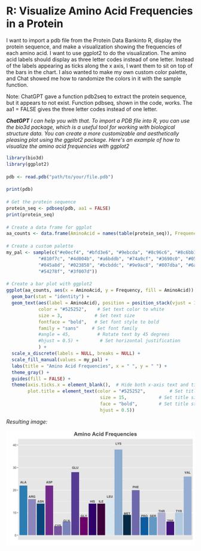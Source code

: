 # R: Visualize Amino Acid Frequencies in a Protein

I want to import a pdb file from the Protein Data Bankinto R, display the protein sequence, 
and make a visualization showing the frequencies of each amino acid. I want to use ggplot2 
to do the visualization. The amino acid labels should display as three letter codes instead
of one letter. Instead of the labels appearing as ticks along the x axis, I want them to 
sit on top of the bars in the chart. I also wanted to make my own custom color palette, and Chat 
showed me how to randomize the colors in it with the sample function.

Note: ChatGPT gave a function pdb2seq to extract the protein sequence, but it appears to
not exist. Function pdbseq, shown in the code, works. The aa1 = FALSE gives the three letter
codes instead of one letter. 

***ChatGPT***
*I can help you with that. To import a PDB file into R, you can use the bio3d package, 
which is a useful tool for working with biological structure data. You can create 
a more customizable and aesthetically pleasing plot using the ggplot2 package. 
Here's an example of how to visualize the amino acid frequencies with ggplot2*

```r
library(bio3d)
library(ggplot2)

pdb <- read.pdb("path/to/your/file.pdb")

print(pdb)

# Get the protein sequence
protein_seq <- pdbseq(pdb, aa1 = FALSE)
print(protein_seq)

# Create a data frame for ggplot
aa_counts <- data.frame(AminoAcid = names(table(protein_seq)), Frequency = as.numeric(table(protein_seq)))

# Create a custom palette
my_pal <- sample(c("#e0ecf4", "#bfd3e6", "#9ebcda", "#8c96c6", "#8c6bb1", "#88419d",
            "#810f7c", "#4d004b", "#a6bddb", "#74a9cf", "#3690c0", "#0570b0",
            "#045a8d", "#023858", "#bcbddc", "#9e9ac8", "#807dba", "#6a51a3",
            "#54278f", "#3f007d"))

# Create a bar plot with ggplot2
ggplot(aa_counts, aes(x = AminoAcid, y = Frequency, fill = AminoAcid)) +
  geom_bar(stat = "identity") +
  geom_text(aes(label = AminoAcid), position = position_stack(vjust = 1.07), 
            color = "#525252",    # Set text color to white
            size = 3,            # Set text size
            fontface = "bold",   # Set font style to bold
            family = "sans"     # Set font family
            #angle = 45,          # Rotate text by 45 degrees
            #hjust = 0.5) +        # Set horizontal justification
            ) + 
  scale_x_discrete(labels = NULL, breaks = NULL) + 
  scale_fill_manual(values = my_pal) +
  labs(title = "Amino Acid Frequencies", x = " ", y = " ") +
  theme_gray() +
  guides(fill = FALSE) +
  theme(axis.ticks.x = element_blank(),  # Hide both x-axis text and ticks
        plot.title = element_text(color = "#525252",         # Set title color
                                   size = 15,            # Set title size
                                   face = "bold",        # Set title style
                                   hjust = 0.5))

```

*Resulting image:*

![](aacount.png)
